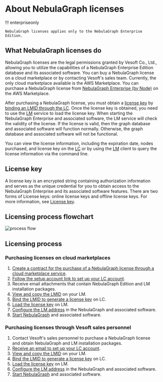 # About NebulaGraph licenses

!!! enterpriseonly

    NebulaGraph licenses applies only to the NebulaGraph Enterprise Edition.

## What NebulaGraph licenses do

NebulaGraph licenses are the legal permissions granted by Vesoft Co., Ltd., allowing you to utilize the capabilities of a NebulaGraph Enterprise Edition database and its associated software. You can buy a NebulaGraph license on a cloud marketplace or by contacting Vesoft's sales team. Currently, the only cloud marketplace available is the AWS Marketplace. You can purchase a NebulaGraph license from [NebulaGraph Enterprise (by Node)](https://aws.amazon.com/marketplace/pp/prodview-kvpxjh5b4dfno) on the AWS Marketplace.

After purchasing a NebulaGraph license, you must obtain a [license key](#license-key) by [binding an LMID through the LC](2.license-management-suite/2.license-center.md). Once the license key is obtained, you need to use the [LM](2.license-management-suite/3.license-manager.md) service to load the license key. When starting the NebulaGraph Enterprise and associated software, the LM service will check the validity of the license. If the license is valid, then the graph database and associated software will function normally. Otherwise, the graph database and associated software will not be functional.

You can view the license information, including the expiration date, nodes purchased, and license key on the [LC](2.license-management-suite/2.license-center.md) or by using the [LM](2.license-management-suite/3.license-manager.md) client to query the license information via the command line.

## License key

A license key is an encrypted string containing authorization information and serves as the unique credential for you to obtain access to the NebulaGraph Enterprise and its associated software features. There are two forms of License keys: online license keys and offline license keys. For more information, see [License key](2.license-management-suite/2.license-center.md#license-key).

## Licensing process flowchart

![process flow](https://docs-cdn.nebula-graph.com.cn/figures/licensing_flowchart_2023-06-16_10-13-38-en.png)

## Licensing process

### Purchasing licenses on cloud marketplaces

1. [Create a contract for the purchase of a NebulaGraph license through a cloud marketplace service](3.purchase-license.md).
2. [Follow the setup account link to set up your LC account](2.license-management-suite/2.license-center.md#set-up-an-lc-account).
3. Receive email attachments that contain NebulaGraph Edition and LM installation packages.
4. [View and copy the LMID](2.license-management-suite/3.license-manager.md#view-license-information) on your LM.
5. [Bind the LMID to generate a license key](2.license-management-suite/2.license-center.md#bind-lmid-to-generate-a-license-key) on LC.
6. [Load the license key](2.license-management-suite/3.license-manager.md#load-a-license-key) on LM.
7. [Configure the LM address](2.license-management-suite/3.license-manager.md#configure-lm) in the NebulaGraph and associated software.
8. [Start NebulaGraph](../4.deployment-and-installation/manage-service.md) and associated software.

### Purchasing licenses through Vesoft sales personnel

1. Contact Vesoft's sales personnel to purchase a NebulaGraph license and obtain NebulaGraph and LM installation packages.
2. [Receive an email to set up your LC account](2.license-management-suite/2.license-center.md).
4. [View and copy the LMID](2.license-management-suite/3.license-manager.md#view-license-information) on your LM.
5. [Bind the LMID to generate a license key](2.license-management-suite/2.license-center.md#bind-lmid-to-generate-a-license-key) on LC.
6. [Load the license key](2.license-management-suite/3.license-manager.md#load-a-license-key) on LM.
7. [Configure the LM address](2.license-management-suite/3.license-manager.md#configure-lm) in the NebulaGraph and associated software.
8. [Start NebulaGraph](../4.deployment-and-installation/manage-service.md) and associated software.







